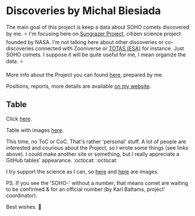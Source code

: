 # Discoveries by Michal Biesiada

The main goal of this project is keep a data about SOHO comets discovered by me. ⭐ I'm focusing here on [Sungrazer Project](https://sungrazer.nrl.navy.mil/), citizen science project founded by NASA. I'm not talking here about other discoveries or co-discoveries connected with Zooniverse or [TOTAS (ESA)](https://totas.cosmos.esa.int/) for instance. Just SOHO comets. I suppose it will be quite useful for me, I mean organize the data. ⭐ 

More info about the Project you can found [here](https://github.com/mbiesiad/nasa-comets), prepared by me.

Positions, reports, more details are available [on my website](http://biesiadamichal.wordpress.com/).

## Table

Click [here](https://github.com/mbiesiad/discoveries-biesiada/blob/master/table/discoveries.csv).

Table with images [here](https://github.com/mbiesiad/discoveries-biesiada/blob/master/images/readme.md).

This time, no ToC or CoC. That's rather 'personal' stuff. A lot of people are interested and courious about the Project, so I wrote some things (see links above).
I could make another site or something, but I really appreciate a GitHub tables' appearance. :octocat: :octocat:

I try support the science as I can, so [here](https://soho.nascom.nasa.gov/) and [here](https://soho.nascom.nasa.gov/data/Theater/) are images.

PS. If you see the 'SOHO-' without a number, that means comet are waiting to be confirmed & for an official number (by Karl Battams, project' coordinator).

Best wishes. 🚀
